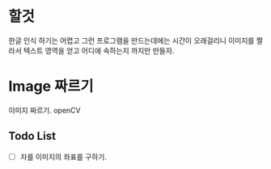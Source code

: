 # 할것

한글 인식 하기는 어렵고 그런 프로그램을 만드는데에는 시간이 오래걸리니 이미지를 짤라서 텍스트 영역을 얻고 어디에 속하는지 까지만 만들자.

# Image 짜르기

이미지 짜르기.
openCV

## Todo List
- [ ] 자를 이미지의 좌표를 구하기.